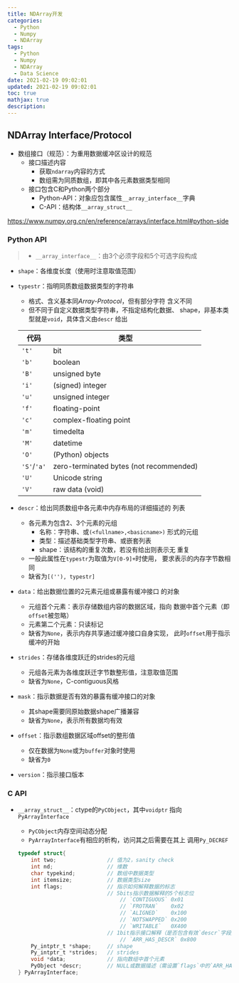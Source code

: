 ```yaml
---
title: NDArray开发
categories:
  - Python
  - Numpy
  - NDArray
tags:
  - Python
  - Numpy
  - NDArray
  - Data Science
date: 2021-02-19 09:02:01
updated: 2021-02-19 09:02:01
toc: true
mathjax: true
description: 
---
```


##	NDArray Interface/Protocol

-	数组接口（规范）：为重用数据缓冲区设计的规范
	-	接口描述内容
		-	获取`ndarray`内容的方式
		-	数组需为同质数组，即其中各元素数据类型相同
	-	接口包含C和Python两个部分
		-	Python-API：对象应包含属性`__array_interface__`字典
		-	C-API：结构体`__array_struct__`

<https://www.numpy.org.cn/en/reference/arrays/interface.html#python-side>

###	Python API

> - `__array_interface__`：由3个必须字段和5个可选字段构成

-	`shape`：各维度长度（使用时注意取值范围）

-	`typestr`：指明同质数组数据类型的字符串
	-	格式、含义基本同*Array-Protocol*，但有部分字符
		含义不同
	-	但不同于自定义数据类型字符串，不指定结构化数据、
		shape，非基本类型就是`void`，具体含义由`descr`
		给出

	|代码|类型|
	|-----|-----|
	|`'t'`|bit|
	|`'b'`|boolean|
	|`'B'`|unsigned byte|
	|`'i'`|(signed) integer|
	|`'u'`|unsigned integer|
	|`'f'`|floating-point|
	|`'c'`|complex-floating point|
	|`'m'`|timedelta|
	|`'M'`|datetime|
	|`'O'`|(Python) objects|
	|`'S'`/`'a'`|zero-terminated bytes (not recommended)|
	|`'U'`|Unicode string|
	|`'V'`|raw data (void)|

-	`descr`：给出同质数组中各元素中内存布局的详细描述的
	列表
	-	各元素为包含2、3个元素的元组
		-	名称：字符串、或`(<fullname>,<basicname>)`
			形式的元组
		-	类型：描述基础类型字符串、或嵌套列表
		-	shape：该结构的重复次数，若没有给出则表示无
			重复
	-	一般此属性在`typestr`为取值为`V[0-9]+`时使用，
		要求表示的内存字节数相同
	-	缺省为`[(''), typestr]`

-	`data`：给出数据位置的2元素元组或暴露有缓冲接口
	的对象
	-	元组首个元素：表示存储数组内容的数据区域，指向
		数据中首个元素（即`offset`被忽略）
	-	元素第二个元素：只读标记
	-	缺省为`None`，表示内存共享通过缓冲接口自身实现，
		此时`offset`用于指示缓冲的开始

-	`strides`：存储各维度跃迁的strides的元组
	-	元组各元素为各维度跃迁字节数整形值，注意取值范围
	-	缺省为`None`，C-contiguous风格

-	`mask`：指示数据是否有效的暴露有缓冲接口的对象
	-	其shape需要同原始数据shape广播兼容
	-	缺省为`None`，表示所有数据均有效

-	`offset`：指示数组数据区域offset的整形值
	-	仅在数据为`None`或为`buffer`对象时使用
	-	缺省为`0`

-	`version`：指示接口版本

###	C API

-	`__array_struct__`：ctype的`PyCObject`，其中`voidptr`
	指向`PyArrayInterface`
	-	`PyCObject`内存空间动态分配
	-	`PyArrayInterface`有相应的析构，访问其之后需要在其上
		调用`Py_DECREF`

	```c
	typedef struct{
		int two;				// 值为2，sanity check
		int nd;					// 维数
		char typekind;			// 数组中数据类型
		int itemsize;			// 数据类型size
		int flags;				// 指示如何解释数据的标志
								// 5bits指示数据解释的5个标志位
									// `CONTIGUOUS`	0x01
									// `FROTRAN`	0x02
									// `ALIGNED`	0x100
									// `NOTSWAPPED` 0x200
									// `WRITABLE`	0X400
								// 1bit指示接口解释（是否包含有效`descr`字段）
									// `ARR_HAS_DESCR` 0x800
		Py_intptr_t *shape;		// shape
		Py_intptr_t *strides;	// strides
		void *data;				// 指向数组中首个元素
		PyObject *descr;		// NULL或数据描述（需设置`flags`中的`ARR_HAS_DESCR`，否则被忽略）
	} PyArrayInterface;
	```






